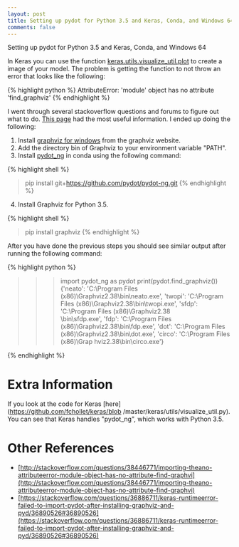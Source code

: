 ```yaml
---
layout: post
title: Setting up pydot for Python 3.5 and Keras, Conda, and Windows 64
comments: false
---
```


Setting up pydot for Python 3.5 and Keras, Conda, and Windows 64

In Keras you can use the function
[keras.utils.visualize_util.plot](https://keras.io/visualization/) to create a
image of your model. The problem is getting the function to not throw an error
that looks like the following:

{% highlight python %}
AttributeError: 'module' object has no attribute 'find_graphviz'
{% endhighlight %}

I went through several stackoverflow questions and forums to figure out what to
do. [This page](https://github.com/Theano/Theano/issues/1801) had the most
useful information. I ended up doing the following:

1. Install [graphviz for windows](http://www.graphviz.org/Download_windows.php) from the graphviz website.
2. Add the directory bin of Graphviz to your environment variable "PATH".
3. Install [pydot_ng](https://github.com/pydot/pydot-ng) in conda using the following command:

{% highlight shell %}
> pip install git+https://github.com/pydot/pydot-ng.git
{% endhighlight %}

4. Install Graphviz for Python 3.5.

{% highlight shell %}
> pip install graphviz
{% endhighlight %}

After you have done the previous steps you should see similar output after
running the following command:

{% highlight python %}
>>> import pydot_ng as pydot
>>> print(pydot.find_graphviz())
{'neato': 'C:\\Program Files (x86)\\Graphviz2.38\\bin\\neato.exe', 'twopi': 'C:\\Program Files (x86)\\Graphviz2.38\\bin\\twopi.exe', 'sfdp': 'C:\\Program Files (x86)\\Graphviz2.38\
\bin\\sfdp.exe', 'fdp': 'C:\\Program Files (x86)\\Graphviz2.38\\bin\\fdp.exe', 'dot': 'C:\\Program Files (x86)\\Graphviz2.38\\bin\\dot.exe', 'circo': 'C:\\Program Files (x86)\\Grap
hviz2.38\\bin\\circo.exe'}
>>>
{% endhighlight %}

# Extra Information

If you look at the code for Keras [here](https://github.com/fchollet/keras/blob
/master/keras/utils/visualize_util.py). You can see that Keras handles
"pydot_ng", which works with Python 3.5.

# Other References

* [http://stackoverflow.com/questions/38446771/importing-theano-attributeerror-module-object-has-no-attribute-find-graphvi](http://stackoverflow.com/questions/38446771/importing-theano-attributeerror-module-object-has-no-attribute-find-graphvi)
* [https://stackoverflow.com/questions/36886711/keras-runtimeerror-failed-to-import-pydot-after-installing-graphviz-and-pyd/36890526#36890526](https://stackoverflow.com/questions/36886711/keras-runtimeerror-failed-to-import-pydot-after-installing-graphviz-and-pyd/36890526#36890526)
